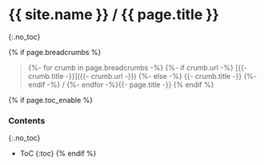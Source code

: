 # {{ site.name }} / {{ page.title }}
{:.no_toc}

{% if page.breadcrumbs %}
> {%- for crumb in page.breadcrumbs -%}
{%- if crumb.url -%}
[{{- crumb.title -}}]({{- crumb.url -}})
{%- else -%}
{{- crumb.title -}}
{%- endif -%}
/
{%- endfor -%}{{- page.title -}}
{% endif %}

{% if page.toc_enable %}
### Contents
{:.no_toc}
- ToC
{:toc}
{% endif %}
